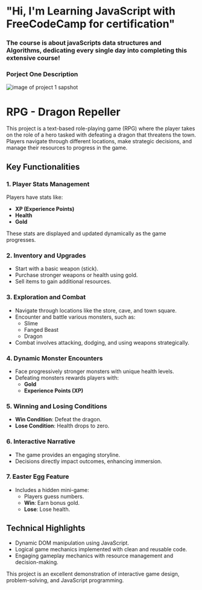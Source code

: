 # "Hi, I'm Learning JavaScript with FreeCodeCamp for certification"

### The course is about javaScripts data structures and Algorithms, dedicating every single day into completing this extensive course!

### Porject One Description 
<img src= "./" alt = "image of project 1 sapshot"/>

# RPG - Dragon Repeller

This project is a text-based role-playing game (RPG) where the player takes on the role of a hero tasked with defeating a dragon that threatens the town. Players navigate through different locations, make strategic decisions, and manage their resources to progress in the game.

## Key Functionalities

### 1. Player Stats Management
Players have stats like:
- **XP (Experience Points)**
- **Health**
- **Gold**

These stats are displayed and updated dynamically as the game progresses.

### 2. Inventory and Upgrades
- Start with a basic weapon (stick).
- Purchase stronger weapons or health using gold.
- Sell items to gain additional resources.

### 3. Exploration and Combat
- Navigate through locations like the store, cave, and town square.
- Encounter and battle various monsters, such as:
  - Slime
  - Fanged Beast
  - Dragon
- Combat involves attacking, dodging, and using weapons strategically.

### 4. Dynamic Monster Encounters
- Face progressively stronger monsters with unique health levels.
- Defeating monsters rewards players with:
  - **Gold**
  - **Experience Points (XP)**

### 5. Winning and Losing Conditions
- **Win Condition**: Defeat the dragon.
- **Lose Condition**: Health drops to zero.

### 6. Interactive Narrative
- The game provides an engaging storyline.
- Decisions directly impact outcomes, enhancing immersion.

### 7. Easter Egg Feature
- Includes a hidden mini-game:
  - Players guess numbers.
  - **Win**: Earn bonus gold.
  - **Lose**: Lose health.

## Technical Highlights
- Dynamic DOM manipulation using JavaScript.
- Logical game mechanics implemented with clean and reusable code.
- Engaging gameplay mechanics with resource management and decision-making.

This project is an excellent demonstration of interactive game design, problem-solving, and JavaScript programming.
